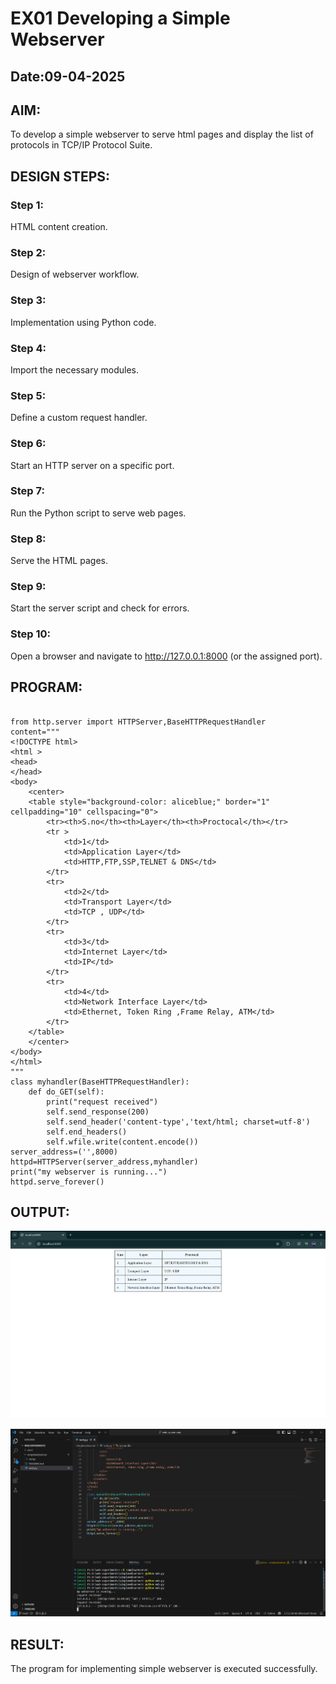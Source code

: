 # EX01 Developing a Simple Webserver
## Date:09-04-2025

## AIM:
To develop a simple webserver to serve html pages and display the list of protocols in TCP/IP Protocol Suite.

## DESIGN STEPS:
### Step 1: 
HTML content creation.

### Step 2:
Design of webserver workflow.

### Step 3:
Implementation using Python code.

### Step 4:
Import the necessary modules.

### Step 5:
Define a custom request handler.

### Step 6:
Start an HTTP server on a specific port.

### Step 7:
Run the Python script to serve web pages.

### Step 8:
Serve the HTML pages.

### Step 9:
Start the server script and check for errors.

### Step 10:
Open a browser and navigate to http://127.0.0.1:8000 (or the assigned port).

## PROGRAM:
```

from http.server import HTTPServer,BaseHTTPRequestHandler
content=""" 
<!DOCTYPE html>
<html >
<head>
</head>
<body>
    <center>
    <table style="background-color: aliceblue;" border="1" cellpadding="10" cellspacing="0">
        <tr><th>S.no</th><th>Layer</th><th>Proctocal</th></tr>
        <tr >
            <td>1</td>
            <td>Application Layer</td>
            <td>HTTP,FTP,SSP,TELNET & DNS</td>
        </tr>
        <tr>
            <td>2</td>
            <td>Transport Layer</td>
            <td>TCP , UDP</td>
        </tr>
        <tr>
            <td>3</td>
            <td>Internet Layer</td>
            <td>IP</td>
        </tr>
        <tr>
            <td>4</td>
            <td>Network Interface Layer</td>
            <td>Ethernet, Token Ring ,Frame Relay, ATM</td>
        </tr>
    </table>
    </center>
</body>
</html>
"""
class myhandler(BaseHTTPRequestHandler):
    def do_GET(self):
        print("request received")
        self.send_response(200)
        self.send_header('content-type','text/html; charset=utf-8')
        self.end_headers()
        self.wfile.write(content.encode())
server_address=('',8000)
httpd=HTTPServer(server_address,myhandler)
print("my webserver is running...")
httpd.serve_forever()

```
## OUTPUT:
![alt text](<Screenshot 2025-04-09 161202.png>)

![alt text](<Screenshot 2025-04-09 161228.png>)
## RESULT:
The program for implementing simple webserver is executed successfully.
